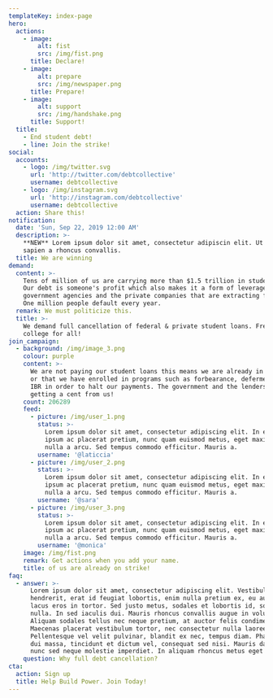 ```yaml
---
templateKey: index-page
hero:
  actions:
    - image:
        alt: fist
        src: /img/fist.png
      title: Declare!
    - image:
        alt: prepare
        src: /img/newspaper.png
      title: Prepare!
    - image:
        alt: support
        src: /img/handshake.png
      title: Support!
  title:
    - End student debt!
    - line: Join the strike!
social:
  accounts:
    - logo: /img/twitter.svg
      url: 'http://twitter.com/debtcollective'
      username: debtcollective
    - logo: /img/instagram.svg
      url: 'http://instagram.com/debtcollective'
      username: debtcollective
  action: Share this!
notification:
  date: 'Sun, Sep 22, 2019 12:00 AM'
  description: >-
    **NEW** Lorem ipsum dolor sit amet, consectetur adipiscin elit. Ut consequat
    sapien a rhoncus convallis.
  title: We are winning
demand:
  content: >-
    Tens of million of us are carrying more than $1.5 trillion in student debt.
    Our debt is someone's profit which also makes it a form of leverage over the
    government agencies and the private companies that are extracting from us.
    One million people default every year.
  remark: We must politicize this.
  title: >-
    We demand full cancellation of federal & private student loans. Free public
    college for all!
join_campaign:
  - background: /img/image_3.png
    colour: purple
    content: >-
      We are not paying our student loans this means we are already in default
      or that we have enrolled in programs such as forbearance, deferment or $0
      IBR in order to halt our payments. The government and the lenders aren't
      getting a cent from us!
    count: 206289
    feed:
      - picture: /img/user_1.png
        status: >-
          Lorem ipsum dolor sit amet, consectetur adipiscing elit. In egestas,
          ipsum ac placerat pretium, nunc quam euismod metus, eget maximus lorem
          nulla a arcu. Sed tempus commodo efficitur. Mauris a.
        username: '@laticcia'
      - picture: /img/user_2.png
        status: >-
          Lorem ipsum dolor sit amet, consectetur adipiscing elit. In egestas,
          ipsum ac placerat pretium, nunc quam euismod metus, eget maximus lorem
          nulla a arcu. Sed tempus commodo efficitur. Mauris a.
        username: '@sara'
      - picture: /img/user_3.png
        status: >-
          Lorem ipsum dolor sit amet, consectetur adipiscing elit. In egestas,
          ipsum ac placerat pretium, nunc quam euismod metus, eget maximus lorem
          nulla a arcu. Sed tempus commodo efficitur. Mauris a.
        username: '@monica'
    image: /img/fist.png
    remark: Get actions when you add your name.
    title: of us are already on strike!
faq:
  - answer: >-
      Lorem ipsum dolor sit amet, consectetur adipiscing elit. Vestibulum
      hendrerit, erat id feugiat lobortis, enim nulla pretium ex, eu auctor
      lacus eros in tortor. Sed justo metus, sodales et lobortis id, sodales at
      nulla. In sed iaculis dui. Mauris rhoncus convallis augue in volutpat.
      Aliquam sodales tellus nec neque pretium, at auctor felis condimentum.
      Maecenas placerat vestibulum tortor, nec consectetur nulla laoreet id.
      Pellentesque vel velit pulvinar, blandit ex nec, tempus diam. Phasellus
      dui massa, tincidunt et dictum vel, consequat sed nisi. Mauris dapibus
      nunc sed neque molestie imperdiet. In aliquam rhoncus metus eget ornare.
    question: Why full debt cancellation?
cta:
  action: Sign up
  title: Help Build Power. Join Today!
---
```



